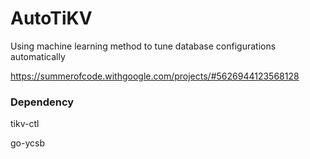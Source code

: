 # AutoTiKV

Using machine learning method to tune database configurations automatically

https://summerofcode.withgoogle.com/projects/#5626944123568128


### Dependency


tikv-ctl

go-ycsb
